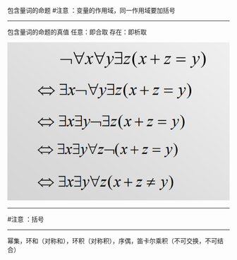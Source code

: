 包含量词的命题
#注意 ：变量的作用域，同一作用域要加括号

---
包含量词的命题的真值
	任意：即合取
	存在：即析取



![](附件/Pasted%20image%2020230227155333.png)


---
#注意 ：括号

---
幂集，环和（对称和），环积（对称积），序偶，笛卡尔乘积（不可交换，不可结合）